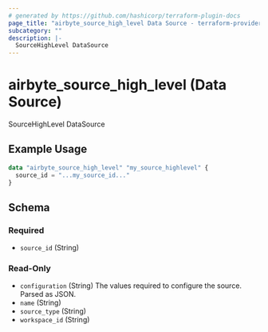 ```yaml
---
# generated by https://github.com/hashicorp/terraform-plugin-docs
page_title: "airbyte_source_high_level Data Source - terraform-provider-airbyte"
subcategory: ""
description: |-
  SourceHighLevel DataSource
---
```


# airbyte_source_high_level (Data Source)

SourceHighLevel DataSource

## Example Usage

```terraform
data "airbyte_source_high_level" "my_source_highlevel" {
  source_id = "...my_source_id..."
}
```

<!-- schema generated by tfplugindocs -->
## Schema

### Required

- `source_id` (String)

### Read-Only

- `configuration` (String) The values required to configure the source. Parsed as JSON.
- `name` (String)
- `source_type` (String)
- `workspace_id` (String)
